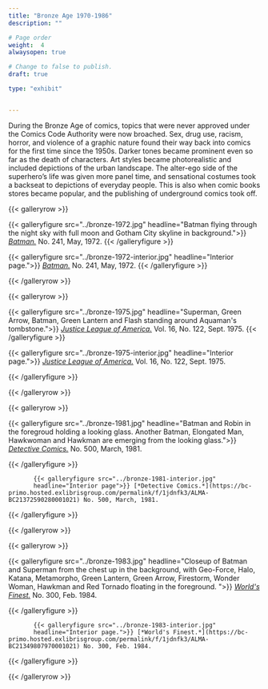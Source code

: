```yaml
---
title: "Bronze Age 1970-1986"
description: ""

# Page order
weight:  4
alwaysopen: true

# Change to false to publish.
draft: true

type: "exhibit"


---
```


During the Bronze Age of comics, topics that were never approved under the Comics Code Authority were now broached. Sex, drug use, racism, horror, and violence of a graphic nature found their way back into comics for the first time since the 1950s. Darker tones became prominent even so far as the death of characters. Art styles became photorealistic and included depictions of the urban landscape. The alter-ego side of the superhero’s life was given more panel time, and sensational costumes took a backseat to depictions of everyday people. This is also when comic books stores became popular, and the publishing of underground comics took off.



{{< galleryrow >}}

{{< galleryfigure src="../bronze-1972.jpg"
           headline="Batman flying through the night sky with full moon and Gotham City skyline in background.">}} [*Batman.*](https://bc-primo.hosted.exlibrisgroup.com/permalink/f/1jdnfk3/ALMA-BC21358830010001021) No. 241, May, 1972.
{{< /galleryfigure >}}

{{< galleryfigure src="../bronze-1972-interior.jpg"
           headline="Interior page.">}} [*Batman.*](https://bc-primo.hosted.exlibrisgroup.com/permalink/f/1jdnfk3/ALMA-BC21358830010001021) No. 241, May, 1972.
{{< /galleryfigure >}}


{{< /galleryrow >}}

{{< galleryrow >}}


{{< galleryfigure src="../bronze-1975.jpg"
           headline="Superman, Green Arrow, Batman, Green Lantern and Flash standing around Aquaman's tombstone.">}} [*Justice League of America.*](https://bc-primo.hosted.exlibrisgroup.com/permalink/f/1jdnfk3/ALMA-BC21365413440001021) Vol. 16, No. 122, Sept. 1975.
{{< /galleryfigure >}}
		   
		   
{{< galleryfigure src="../bronze-1975-interior.jpg"
           headline="Interior page.">}} [*Justice League of America.*](https://bc-primo.hosted.exlibrisgroup.com/permalink/f/1jdnfk3/ALMA-BC21365413440001021) Vol. 16, No. 122, Sept. 1975.


{{< /galleryfigure >}}

{{< /galleryrow >}}

{{< galleryrow >}}

{{< galleryfigure src="../bronze-1981.jpg"
           headline="Batman and Robin in the foregroud holding a looking glass. Another Batman, Elongated Man, Hawkwoman and Hawkman are emerging from the looking glass.">}} [*Detective Comics.*](https://bc-primo.hosted.exlibrisgroup.com/permalink/f/1jdnfk3/ALMA-BC21372590280001021) No. 500, March, 1981.
		   
{{< /galleryfigure >}}
		   
		   {{< galleryfigure src="../bronze-1981-interior.jpg"
           headline="Interior page">}} [*Detective Comics.*](https://bc-primo.hosted.exlibrisgroup.com/permalink/f/1jdnfk3/ALMA-BC21372590280001021) No. 500, March, 1981.


{{< /galleryfigure >}}

{{< /galleryrow >}}


{{< galleryrow >}}

{{< galleryfigure src="../bronze-1983.jpg"
           headline="Closeup of Batman and Superman from the chest up in the background, with Geo-Force, Halo, Katana, Metamorpho, Green Lantern, Green Arrow, Firestorm, Wonder Woman, Hawkman and Red Tornado floating in the foreground. ">}} [*World's Finest.*](https://bc-primo.hosted.exlibrisgroup.com/permalink/f/1jdnfk3/ALMA-BC21349807970001021) No. 300, Feb. 1984.
		   
{{< /galleryfigure >}}
		   
		   {{< galleryfigure src="../bronze-1983-interior.jpg"
           headline="Interior page.">}} [*World's Finest.*](https://bc-primo.hosted.exlibrisgroup.com/permalink/f/1jdnfk3/ALMA-BC21349807970001021) No. 300, Feb. 1984.
		   
{{< /galleryfigure >}}
		   
{{< /galleryrow >}}